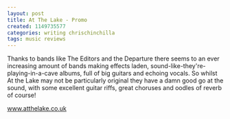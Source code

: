 ```yaml
---
layout: post
title: At The Lake - Promo
created: 1149735577
categories: writing chrischinchilla
tags: music reviews
---
```


Thanks to bands like The Editors and the Departure there seems to an ever increasing amount of bands making effects laden, sound-like-they're-playing-in-a-cave albums, full of big guitars and echoing vocals. So whilst At the Lake may not be particularly original they have a damn good go at the sound, with some excellent guitar riffs, great choruses and oodles of reverb of course!

<a href='http://www.atthelake.co.uk' target='_blank'>www.atthelake.co.uk</a>
